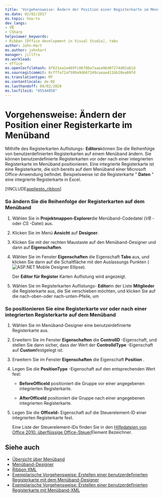 ```yaml
---
title: 'Vorgehensweise: Ändern der Position einer Registerkarte im Menüband'
ms.date: 02/02/2017
ms.topic: how-to
dev_langs:
- VB
- CSharp
helpviewer_keywords:
- Ribbon [Office development in Visual Studio], tabs
author: John-Hart
ms.author: johnhart
manager: jillfra
ms.workload:
- office
ms.openlocfilehash: 8f821ea2a469fc06f80a7aaea96d07274d02a81d
ms.sourcegitcommit: 6cfffa72af599a9d667249caaaa411bb28ea69fd
ms.translationtype: MT
ms.contentlocale: de-DE
ms.lasthandoff: 09/02/2020
ms.locfileid: "85544858"
---
```

# <a name="how-to-change-the-position-of-a-tab-on-the-ribbon"></a>Vorgehensweise: Ändern der Position einer Registerkarte im Menüband
  Mithilfe des Registerkarten Auflistungs- **Editors**können Sie die Reihenfolge von benutzerdefinierten Registerkarten auf einem Menüband ändern. Sie können benutzerdefinierte Registerkarten vor oder nach einer integrierten Registerkarte im Menüband positionieren. Eine integrierte Registerkarte ist eine Registerkarte, die sich bereits auf dem Menüband einer Microsoft Office-Anwendung befindet. Beispielsweise ist die Registerkarte " **Daten** " eine integrierte Registerkarte in Excel.

 [!INCLUDE[appliesto_ribbon](../vsto/includes/appliesto-ribbon-md.md)]

### <a name="to-change-the-order-of-tabs-on-the-ribbon"></a>So ändern Sie die Reihenfolge der Registerkarten auf dem Menüband

1. Wählen Sie in **Projektmappen-Explorer**die Menüband-Codedatei (*VB* -oder *CS* -Datei) aus.

2. Klicken Sie im Menü **Ansicht** auf **Designer**.

3. Klicken Sie mit der rechten Maustaste auf den Menüband-Designer und dann auf **Eigenschaften**.

4. Wählen Sie im Fenster **Eigenschaften** die Eigenschaft **Tabs** aus, und klicken Sie dann auf die Schaltfläche mit den Auslassungs Punkten (![ASP.NET Mobile Designer Ellipse](../sharepoint/media/mwellipsis.gif "Auslassungszeichen im ASP.NET Mobile-Designer")).

     Der **Editor für Register** Karten Auflistung wird angezeigt.

5. Wählen Sie im Registerkarten Auflistungs- **Editor**in der Liste **Mitglieder** die Registerkarte aus, die Sie verschieben möchten, und klicken Sie auf die nach-oben-oder nach-unten-Pfeile, um

### <a name="to-position-a-tab-before-or-after-a-built-in-tab-on-the-ribbon"></a>So positionieren Sie eine Registerkarte vor oder nach einer integrierten Registerkarte auf dem Menüband

1. Wählen Sie im Menüband-Designer eine benutzerdefinierte Registerkarte aus.

2. Erweitern Sie im Fenster **Eigenschaften** die **ControlID** -Eigenschaft, und stellen Sie dann sicher, dass der Wert der **ControlIdType** -Eigenschaft auf **Custom**festgelegt ist.

3. Erweitern Sie im Fenster **Eigenschaften** die Eigenschaft **Position** .

4. Legen Sie die **PositionType** -Eigenschaft auf den entsprechenden Wert fest:

    - **BeforeOfficeId** positioniert die Gruppe vor einer angegebenen integrierten Registerkarte.

    - **AfterOfficeId** positioniert die Gruppe nach einer angegebenen integrierten Registerkarte.

5. Legen Sie die **OfficeId-** Eigenschaft auf die Steuerelement-ID einer integrierten Registerkarte fest.

     Eine Liste der Steuerelement-IDs finden Sie in den [Hilfedateien von Office 2010: überflüssige Office-Steuer](https://www.microsoft.com/download/details.aspx?id=6627)Element Bezeichner.

## <a name="see-also"></a>Siehe auch
- [Übersicht über Menüband](../vsto/ribbon-overview.md)
- [Menüband-Designer](../vsto/ribbon-designer.md)
- [Ribbon XML](../vsto/ribbon-xml.md)
- [Exemplarische Vorgehensweise: Erstellen einer benutzerdefinierten Registerkarte mit dem Menüband-Designer](../vsto/walkthrough-creating-a-custom-tab-by-using-the-ribbon-designer.md)
- [Exemplarische Vorgehensweise: Erstellen einer benutzerdefinierten Registerkarte mit Menüband-XML](../vsto/walkthrough-creating-a-custom-tab-by-using-ribbon-xml.md)
